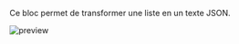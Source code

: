 Ce bloc permet de transformer une liste en un texte JSON.

![preview](/images/expressions/jsonStringifyList-fr.png)